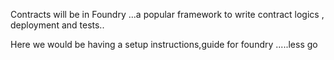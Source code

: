 Contracts will be in Foundry ...a popular framework to write contract logics , deployment and tests..

Here we would be having a setup  instructions,guide for foundry .....less go